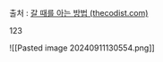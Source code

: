출처 : [갈 때를 아는 방법 (thecodist.com)](https://thecodist.com/how-to-know-when-its-time-to-go/)

123

![[Pasted image 20240911130554.png]]